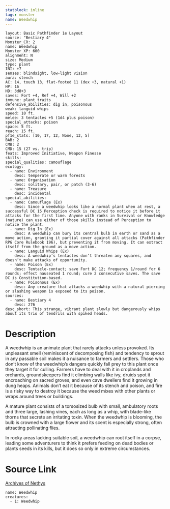 ```yaml
---
statblock: inline
tags: monster
name: Weedwhip
---
```

```statblock
layout: Basic Pathfinder 1e Layout
source: "Bestiary 4"
Monster_CR: 2
name: Weedwhip
Monster_XP: 600
alignment: N
size: Medium
type: plant
INI: +7
senses: blindsight, low-light vision
aura: stench
AC: 14, touch 13, flat-footed 11 (dex +3, natural +1)
HP: 16
HD: 3d8+3
saves: Fort +4, Ref +4, Will +2
immune: plant traits
defensive_abilities: dig in, poisonous
weak: languid whips
speed: 10 ft.
melee: 3 tentacles +5 (1d4 plus poison)
special_attacks: poison
space: 5 ft.
reach: 15 ft.
pf1e_stats: [10, 17, 12, None, 13, 5]
BAB: 2
CMB: 2
CMD: 15 (27 vs. trip)
feats: Improved Initiative, Weapon Finesse
skills: 
special_qualities: camouflage
ecology:
  - name: Environment
    desc: temperate or warm forests
  - name: Organisation
    desc: solitary, pair, or patch (3-6)
  - name: Treasure
    desc: incidental
special_abilities:
  - name: Camouflage (Ex)
    desc: Since a weedwhip looks like a normal plant when at rest, a successful DC 15 Perception check is required to notice it before it attacks for the first time. Anyone with ranks in Survival or Knowledge (nature) can use either of those skills instead of Perception to notice the plant.
  - name: Dig In (Ex)
    desc: A weedwhip can bury its central bulb in earth or sand as a move action, granting it partial cover against all attacks (Pathfinder RPG Core Rulebook 196), but preventing it from moving. It can extract itself from the ground as a move action.
  - name: Languid Whips (Ex)
    desc: A weedwhip’s tentacles don’t threaten any squares, and doesn’t make attacks of opportunity.
  - name: Poison (Ex)
    desc: Tentacle-contact; save Fort DC 12; frequency 1/round for 6 rounds; effect nauseated 1 round; cure 2 consecutive saves. The save DC is Constitution-based.
  - name: Poisonous (Ex)
    desc: Any creature that attacks a weedwhip with a natural piercing or slashing weapon is exposed to its poison.
sources:
  - name: Bestiary 4
    desc: 276
desc_short: This strange, vibrant plant slowly but dangerously whips about its trio of tendrils with spiked heads.
```
# Description
A weedwhip is an animate plant that rarely attacks unless provoked. Its unpleasant smell (reminiscent of decomposing fish) and tendency to sprout in any passable soil makes it a nuisance to farmers and settlers. Those who don’t know of the weedwhip’s dangers quickly fall prey to this plant once they target it for culling. Farmers have to deal with it in croplands and orchards, groundskeepers find it climbing walls like ivy, druids spot it encroaching on sacred groves, and even cave dwellers find it growing in dung heaps. Animals don’t eat it because of its stench and poison, and fire is a risky way to destroy it because the weed mixes with other plants or wraps around trees or buildings.

A mature plant consists of a torsosized bulb with small, ambulatory roots and three large, lashing vines, each as long as a whip, with blade-like thorns that secrete an irritating toxin. When the weedwhip is blooming, the bulb is crowned with a large flower and its scent is especially strong, often attracting pollinating flies.

In rocky areas lacking suitable soil, a weedwhip can root itself in a corpse, leading some adventurers to think it prefers feeding on dead bodies or plants seeds in its kills, but it does so only in extreme circumstances.
# Source Link
[Archives of Nethys](https://aonprd.com/MonsterDisplay.aspx?ItemName=Weedwhip)
```encounter-table
name: Weedwhip
creatures:
  - 1: Weedwhip
```
